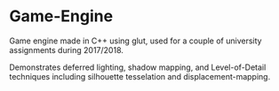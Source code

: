 # Game-Engine
Game engine made in C++ using glut, used for a couple of university assignments during 2017/2018.

Demonstrates deferred lighting, shadow mapping, and Level-of-Detail techniques including silhouette tesselation and displacement-mapping.
